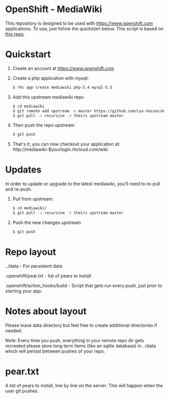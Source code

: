 # OpenShift - MediaWiki

This repository is designed to be used with https://www.openshift.com
applications. To use, just follow the quickstart below. This script is based on [this repo](https://github.com/openshift-quickstart/mediawiki-example "OpenShift Quickstart").


# Quickstart

1. Create an account at https://www.openshift.com
2. Create a php application with mysql:

	```bash
    $ rhc app create mediawiki php-5.4 mysql-5.5
	```

3. Add this upstream mediawiki repo

    ```bash
    $ cd mediawiki
    $ git remote add upstream -m master https://github.com/Lux-Vacuos/mediawiki.git
    $ git pull -s recursive -X theirs upstream master
	```

4. Then push the repo upstream

    ```bash
    $ git push
	```

5. That's it, you can now checkout your application at:
    http://mediawiki-$yourlogin.rhcloud.com/wiki

# Updates

In order to update or upgrade to the latest mediawiki, you'll need to re-pull
and re-push.

1. Pull from upstream:

	```bash
    $ cd mediawiki/
    $ git pull -s recursive -X theirs upstream master
	```

2. Push the new changes upstream

	```bash
    $ git push
	```


# Repo layout

../data - For persistent data

.openshift/pear.txt - list of pears to install

.openshift/action_hooks/build - Script that gets run every push, just prior to starting your app.


# Notes about layout
Please leave  data directory but feel free to create additional directories if needed.

Note: Every time you push, everything in your remote repo dir gets recreated please store long term items (like an sqlite database) in ../data which will persist between pushes of your repo.


# pear.txt

A list of pears to install, line by line on the server.  This will happen when the user git pushes.